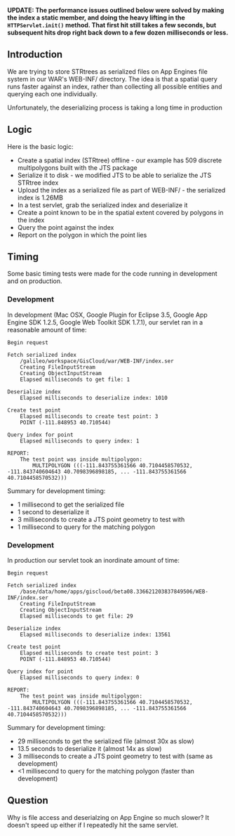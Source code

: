 **UPDATE: The performance issues outlined below were solved by making the index a static member, and doing the heavy lifting in the `HTTPServlet.init()` method. That first hit still takes a few seconds, but subsequent hits drop right back down to a few dozen milliseconds or less.**

## Introduction ##

We are trying to store STRtrees as serialized files on App Engines file system in our WAR's WEB-INF/ directory. The idea is that a spatial query runs faster against an index, rather than collecting all possible entities and querying each one individually.

Unfortunately, the deserializing process is taking a long time in production

## Logic ##

Here is the basic logic:
  * Create a spatial index (STRtree) offline - our example has 509 discrete multipolygons built with the JTS package
  * Serialize it to disk - we modified JTS to be able to serialize the JTS STRtree index
  * Upload the index as a serialized file as part of WEB-INF/ - the serialized index is 1.26MB
  * In a test servlet, grab the serialized index and deserialize it
  * Create a point known to be in the spatial extent covered by polygons in the index
  * Query the point against the index
  * Report on the polygon in which the point lies

## Timing ##

Some basic timing tests were made for the code running in development and on production.

### Development ###

In development (Mac OSX, Google Plugin for Eclipse 3.5, Google App Engine SDK 1.2.5, Google Web Toolkit SDK 1.7.1), our servlet ran in a reasonable amount of time:

```
Begin request

Fetch serialized index
	/galileo/workspace/GisCloud/war/WEB-INF/index.ser
	Creating FileInputStream
	Creating ObjectInputStream
	Elapsed milliseconds to get file: 1

Deserialize index
	Elapsed milliseconds to deserialize index: 1010

Create test point
	Elapsed milliseconds to create test point: 3
	POINT (-111.848953 40.710544)

Query index for point
	Elapsed milliseconds to query index: 1

REPORT:
	The test point was inside multipolygon: 
        MULTIPOLYGON (((-111.843755361566 40.7104458570532, -111.843740604643 40.7098396898185, ... -111.843755361566 40.7104458570532)))
```

Summary for development timing:
  * 1 millisecond to get the serialized file
  * 1 second to deserialize it
  * 3 milliseconds to create a JTS point geometry to test with
  * 1 millisecond to query for the matching polygon


### Development ###

In production our servlet took an inordinate amount of time:

```
Begin request

Fetch serialized index
	/base/data/home/apps/giscloud/beta08.336621203837849506/WEB-INF/index.ser
	Creating FileInputStream
	Creating ObjectInputStream
	Elapsed milliseconds to get file: 29

Deserialize index
	Elapsed milliseconds to deserialize index: 13561

Create test point
	Elapsed milliseconds to create test point: 3
	POINT (-111.848953 40.710544)

Query index for point
	Elapsed milliseconds to query index: 0

REPORT:
	The test point was inside multipolygon: 
        MULTIPOLYGON (((-111.843755361566 40.7104458570532, -111.843740604643 40.7098396898185, ... -111.843755361566 40.7104458570532)))
```

Summary for development timing:
  * 29 milliseconds to get the serialized file (almost 30x as slow)
  * 13.5 seconds to deserialize it (almost 14x as slow)
  * 3 milliseconds to create a JTS point geometry to test with (same as development)
  * <1 millisecond to query for the matching polygon (faster than development)

## Question ##

Why is file access and deserialzing on App Engine so much slower? It doesn't speed up either if I repeatedly hit the same servlet.